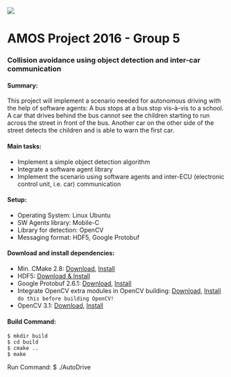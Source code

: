 <img src="https://travis-ci.org/JoHeinrich/amos-ss16-proj5.svg?branch=master">

# AMOS Project 2016 - Group 5
### Collision avoidance using object detection and inter-car communication

#### Summary:
This project will implement a scenario needed for autonomous driving with the help of software agents:
A bus stops at a bus stop vis-à-vis to a school. A car that drives behind the bus cannot see the children starting to run across the street in front of the bus. Another car on the other side of the street detects the children and is able to warn the first car.

#### Main tasks: 
- Implement a simple object detection algorithm
- Integrate a software agent library
- Implement the scenario using software agents and inter-ECU (electronic control unit, i.e. car) communication

#### Setup:
- Operating System: Linux Ubuntu
- SW Agents library: Mobile-C
- Library for detection: OpenCV
- Messaging format: HDF5, Google Protobuf

#### Download and install dependencies:
- Min. CMake 2.8:  [Download](https://cmake.org/download/), [Install](https://cmake.org/install)
- HDF5: [Download & Install](https://www.hdfgroup.org/HDF5/release/cmakebuild.html#build)
- Google Protobuf 2.6.1: [Download](https://github.com/google/protobuf/releases/download/v2.6.1/protobuf-2.6.1.tar.gz), [Install]( https://github.com/google/protobuf/blob/master/src/README.md)
- Integrate OpenCV extra modules in OpenCV building: [Download](https://github.com/Itseez/opencv_contrib), [Install](https://github.com/Itseez/opencv_contrib)  `do this before building OpenCV!`
- OpenCV 3.1: [Download](http://opencv.org/downloads.html), [Install](http://docs.opencv.org/3.1.0/d7/d9f/tutorial_linux_install.html)


#### Build Command: 
    $ mkdir build
    $ cd build
    $ cmake ..
    $ make

Run Command:
    $ ./AutoDrive
